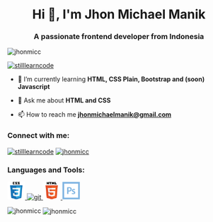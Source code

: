 <h1 align="center">Hi 👋, I'm Jhon Michael Manik</h1>
<h3 align="center">A passionate frontend developer from Indonesia</h3>

<p align="left"> <img src="https://komarev.com/ghpvc/?username=jhonmicc&label=Profile%20views&color=0e75b6&style=flat" alt="jhonmicc" /> </p>

<p align="left"> <a href="https://twitter.com/stilllearncode" target="blank"><img src="https://img.shields.io/twitter/follow/stilllearncode?logo=twitter&style=for-the-badge" alt="stilllearncode" /></a> </p>

- 🌱 I’m currently learning **HTML, CSS Plain, Bootstrap and (soon) Javascript**

- 💬 Ask me about **HTML and CSS**

- 📫 How to reach me **jhonmichaelmanik@gmail.com**

<h3 align="left">Connect with me:</h3>
<p align="left">
<a href="https://twitter.com/stilllearncode" target="blank"><img align="center" src="https://raw.githubusercontent.com/rahuldkjain/github-profile-readme-generator/master/src/images/icons/Social/twitter.svg" alt="stilllearncode" height="30" width="40" /></a>
<a href="https://instagram.com/jhonmicc" target="blank"><img align="center" src="https://raw.githubusercontent.com/rahuldkjain/github-profile-readme-generator/master/src/images/icons/Social/instagram.svg" alt="jhonmicc" height="30" width="40" /></a>
</p>

<h3 align="left">Languages and Tools:</h3>
<p align="left"> <a href="https://www.w3schools.com/css/" target="_blank" rel="noreferrer"> <img src="https://raw.githubusercontent.com/devicons/devicon/master/icons/css3/css3-original-wordmark.svg" alt="css3" width="40" height="40"/> </a> <a href="https://git-scm.com/" target="_blank" rel="noreferrer"> <img src="https://www.vectorlogo.zone/logos/git-scm/git-scm-icon.svg" alt="git" width="40" height="40"/> </a> <a href="https://www.w3.org/html/" target="_blank" rel="noreferrer"> <img src="https://raw.githubusercontent.com/devicons/devicon/master/icons/html5/html5-original-wordmark.svg" alt="html5" width="40" height="40"/> </a> <a href="https://www.photoshop.com/en" target="_blank" rel="noreferrer"> <img src="https://raw.githubusercontent.com/devicons/devicon/master/icons/photoshop/photoshop-line.svg" alt="photoshop" width="40" height="40"/> </a> </p>

<p><img align="left" src="https://github-readme-stats.vercel.app/api/top-langs?username=jhonmicc&show_icons=true&theme=radical&locale=en&layout=compact" alt="jhonmicc" /></p>

<p>&nbsp;<img align="center" src="https://github-readme-stats.vercel.app/api?username=jhonmicc&show_icons=true&theme=dark&locale=en" alt="jhonmicc" /></p>



<!---
jhonmicc/jhonmicc is a ✨ special ✨ repository because its `README.md` (this file) appears on your GitHub profile.
You can click the Preview link to take a look at your changes.
--->
